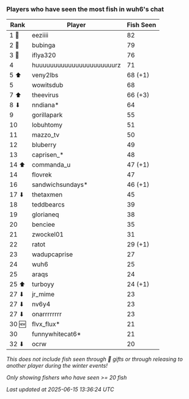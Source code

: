 ### Players who have seen the most fish in wuh6's chat
| Rank | Player | Fish Seen |
|------|--------|-----------|
| 1 🥇  | eeziiii  | 82 |
| 2 🥈  | bubinga  | 79 |
| 3 🥉  | iflya320  | 76 |
| 4  | huuuuuuuuuuuuuuuuuuuuuurz  | 71 |
| 5 ⬆ | veny2lbs  | 68 (+1) |
| 5  | wowitsdub  | 68 |
| 7 ⬆ | theevirus  | 66 (+3) |
| 8 ⬇ | nndiana*  | 64 |
| 9  | gorillapark  | 55 |
| 10  | lobuhtomy  | 51 |
| 11  | mazzo_tv  | 50 |
| 12  | bluberry  | 49 |
| 13  | caprisen_*  | 48 |
| 14 ⬆ | commanda_u  | 47 (+1) |
| 14  | flovrek  | 47 |
| 16  | sandwichsundays*  | 46 (+1) |
| 17 ⬇ | thetaxmen  | 45 |
| 18  | teddbearcs  | 39 |
| 19  | glorianeq  | 38 |
| 20  | benciee  | 35 |
| 21  | zwockel01  | 31 |
| 22  | ratot  | 29 (+1) |
| 23  | wadupcaprise  | 27 |
| 24  | wuh6  | 25 |
| 25  | araqs  | 24 |
| 25 ⬆ | turboyy  | 24 (+1) |
| 27 ⬇ | jr_mime  | 23 |
| 27 ⬇ | nv6y4  | 23 |
| 27 ⬇ | onarrrrrrrr  | 23 |
| 30 🆕 | flvx_flux*  | 21 |
| 30  | funnywhitecat6*  | 21 |
| 32 ⬇ | ocrw  | 20 |

_This does not include fish seen through 🎁 gifts or through releasing to another player during the winter events!_

_Only showing fishers who have seen >= 20 fish_

_Last updated at 2025-06-15 13:36:24 UTC_